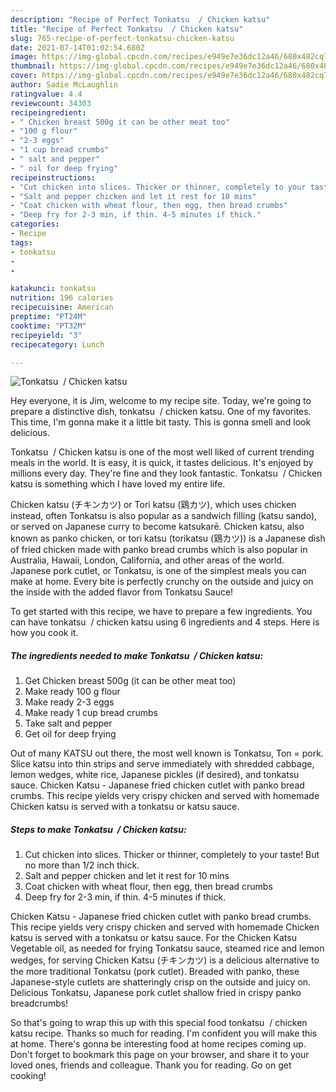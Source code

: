 ```yaml
---
description: "Recipe of Perfect Tonkatsu  / Chicken katsu"
title: "Recipe of Perfect Tonkatsu  / Chicken katsu"
slug: 765-recipe-of-perfect-tonkatsu-chicken-katsu
date: 2021-07-14T01:02:54.680Z
image: https://img-global.cpcdn.com/recipes/e949e7e36dc12a46/680x482cq70/tonkatsu-chicken-katsu-recipe-main-photo.jpg
thumbnail: https://img-global.cpcdn.com/recipes/e949e7e36dc12a46/680x482cq70/tonkatsu-chicken-katsu-recipe-main-photo.jpg
cover: https://img-global.cpcdn.com/recipes/e949e7e36dc12a46/680x482cq70/tonkatsu-chicken-katsu-recipe-main-photo.jpg
author: Sadie McLaughlin
ratingvalue: 4.4
reviewcount: 34303
recipeingredient:
- " Chicken breast 500g it can be other meat too"
- "100 g flour"
- "2-3 eggs"
- "1 cup bread crumbs"
- " salt and pepper"
- " oil for deep frying"
recipeinstructions:
- "Cut chicken into slices. Thicker or thinner, completely to your taste! But no more than 1/2 inch thick."
- "Salt and pepper chicken and let it rest for 10 mins"
- "Coat chicken with wheat flour, then egg, then bread crumbs"
- "Deep fry for 2-3 min, if thin. 4-5 minutes if thick."
categories:
- Recipe
tags:
- tonkatsu
- 
- 

katakunci: tonkatsu   
nutrition: 196 calories
recipecuisine: American
preptime: "PT24M"
cooktime: "PT32M"
recipeyield: "3"
recipecategory: Lunch

---
```



![Tonkatsu  / Chicken katsu](https://img-global.cpcdn.com/recipes/e949e7e36dc12a46/680x482cq70/tonkatsu-chicken-katsu-recipe-main-photo.jpg)

Hey everyone, it is Jim, welcome to my recipe site. Today, we're going to prepare a distinctive dish, tonkatsu  / chicken katsu. One of my favorites. This time, I'm gonna make it a little bit tasty. This is gonna smell and look delicious.

Tonkatsu  / Chicken katsu is one of the most well liked of current trending meals in the world. It is easy, it is quick, it tastes delicious. It's enjoyed by millions every day. They're fine and they look fantastic. Tonkatsu  / Chicken katsu is something which I have loved my entire life.

Chicken katsu (チキンカツ) or Tori katsu (鶏カツ), which uses chicken instead, often Tonkatsu is also popular as a sandwich filling (katsu sando), or served on Japanese curry to become katsukarē. Chicken katsu, also known as panko chicken, or tori katsu (torikatsu (鶏カツ)) is a Japanese dish of fried chicken made with panko bread crumbs which is also popular in Australia, Hawaii, London, California, and other areas of the world. Japanese pork cutlet, or Tonkatsu, is one of the simplest meals you can make at home. Every bite is perfectly crunchy on the outside and juicy on the inside with the added flavor from Tonkatsu Sauce!


To get started with this recipe, we have to prepare a few ingredients. You can have tonkatsu  / chicken katsu using 6 ingredients and 4 steps. Here is how you cook it.

<!--inarticleads1-->

##### The ingredients needed to make Tonkatsu  / Chicken katsu:

1. Get  Chicken breast 500g (it can be other meat too)
1. Make ready 100 g flour
1. Make ready 2-3 eggs
1. Make ready 1 cup bread crumbs
1. Take  salt and pepper
1. Get  oil for deep frying


Out of many KATSU out there, the most well known is Tonkatsu, Ton = pork. Slice katsu into thin strips and serve immediately with shredded cabbage, lemon wedges, white rice, Japanese pickles (if desired), and tonkatsu sauce. Chicken Katsu - Japanese fried chicken cutlet with panko bread crumbs. This recipe yields very crispy chicken and served with homemade Chicken katsu is served with a tonkatsu or katsu sauce. 

<!--inarticleads2-->

##### Steps to make Tonkatsu  / Chicken katsu:

1. Cut chicken into slices. Thicker or thinner, completely to your taste! But no more than 1/2 inch thick.
1. Salt and pepper chicken and let it rest for 10 mins
1. Coat chicken with wheat flour, then egg, then bread crumbs
1. Deep fry for 2-3 min, if thin. 4-5 minutes if thick.


Chicken Katsu - Japanese fried chicken cutlet with panko bread crumbs. This recipe yields very crispy chicken and served with homemade Chicken katsu is served with a tonkatsu or katsu sauce. For the Chicken Katsu Vegetable oil, as needed for frying Tonkatsu sauce, steamed rice and lemon wedges, for serving Chicken Katsu (チキンカツ) is a delicious alternative to the more traditional Tonkatsu (pork cutlet). Breaded with panko, these Japanese-style cutlets are shatteringly crisp on the outside and juicy on. Delicious Tonkatsu, Japanese pork cutlet shallow fried in crispy panko breadcrumbs! 

So that's going to wrap this up with this special food tonkatsu  / chicken katsu recipe. Thanks so much for reading. I'm confident you will make this at home. There's gonna be interesting food at home recipes coming up. Don't forget to bookmark this page on your browser, and share it to your loved ones, friends and colleague. Thank you for reading. Go on get cooking!
